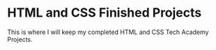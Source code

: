 # HTML and CSS Finished Projects
 This is where I will keep my completed HTML and CSS Tech Academy Projects.
